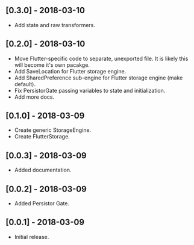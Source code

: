 ## [0.3.0] - 2018-03-10

* Add state and raw transformers.

## [0.2.0] - 2018-03-10

* Move Flutter-specific code to separate, unexported file.
  It is likely this will become it's own pacakge.
* Add SaveLocation for Flutter storage engine.
* Add SharedPreference sub-engine for Flutter storage engine (make default).
* Fix PersistorGate passing variables to state and initialization.
* Add more docs.

## [0.1.0] - 2018-03-09

* Create generic StorageEngine.
* Create FlutterStorage.

## [0.0.3] - 2018-03-09

* Added documentation.

## [0.0.2] - 2018-03-09

* Added Persistor Gate.

## [0.0.1] - 2018-03-09

* Initial release.
